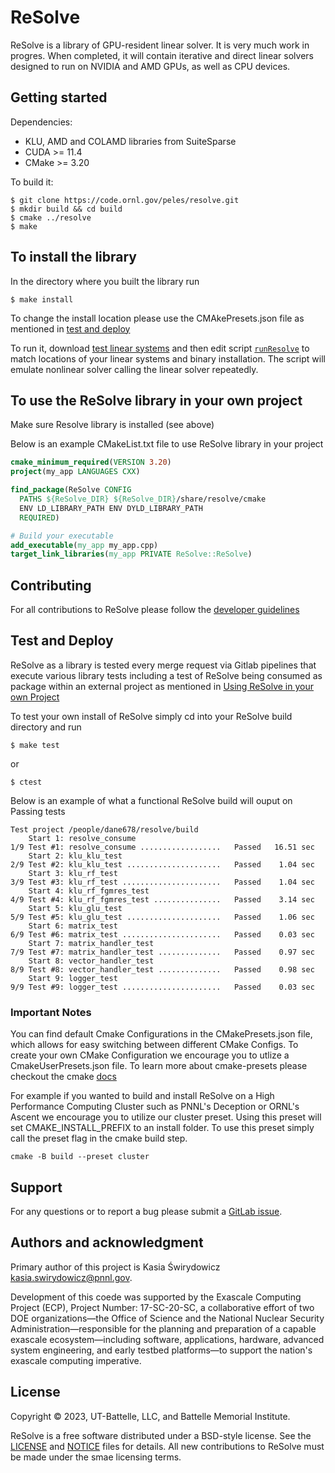 # ReSolve

ReSolve is a library of GPU-resident linear solver. It is very much work in progres. When completed, it will contain iterative and direct linear solvers designed to run on NVIDIA and AMD GPUs, as well as CPU devices.

## Getting started

Dependencies:
- KLU, AMD and COLAMD libraries from SuiteSparse
- CUDA >= 11.4
- CMake >= 3.20

To build it:
```shell
$ git clone https://code.ornl.gov/peles/resolve.git
$ mkdir build && cd build
$ cmake ../resolve
$ make
```

## To install the library 
In the directory where you built the library run
```shell
$ make install
```

To change the install location please use the CMAkePresets.json file as mentioned in [test and deploy](#test-and-deploy)

To run it, download [test linear systems](https://github.com/NREL/opf_matrices/tree/master/acopf/activsg10k) and then edit script [`runResolve`](runResolve) to match locations of your linear systems and binary installation. The script will emulate nonlinear solver calling the linear solver repeatedly.

## To use the ReSolve library in your own project
Make sure Resolve library is installed (see above)

Below is an example CMakeList.txt file to use ReSolve library in your project
```cmake
cmake_minimum_required(VERSION 3.20)
project(my_app LANGUAGES CXX)

find_package(ReSolve CONFIG 
  PATHS ${ReSolve_DIR} ${ReSolve_DIR}/share/resolve/cmake
  ENV LD_LIBRARY_PATH ENV DYLD_LIBRARY_PATH
  REQUIRED)

# Build your executable 
add_executable(my_app my_app.cpp)
target_link_libraries(my_app PRIVATE ReSolve::ReSolve)
```


## Contributing

For all contributions to ReSolve please follow the [developer guidelines](CONTRIBUTING.md)



## Test and Deploy

ReSolve as a library is tested every merge request via Gitlab pipelines that execute various library tests including a test of ReSolve being consumed as package within an external project as mentioned in [Using ReSolve in your own Project](#to-use-the-resolve-library-in-your-own-project)

To test your own install of ReSolve simply cd into your ReSolve build directory and run 

```shell
$ make test
```

or

```shell
$ ctest
```

Below is an example of what a functional ReSolve build will ouput on Passing tests

```text
Test project /people/dane678/resolve/build
    Start 1: resolve_consume
1/9 Test #1: resolve_consume ..................   Passed   16.51 sec
    Start 2: klu_klu_test
2/9 Test #2: klu_klu_test .....................   Passed    1.04 sec
    Start 3: klu_rf_test
3/9 Test #3: klu_rf_test ......................   Passed    1.04 sec
    Start 4: klu_rf_fgmres_test
4/9 Test #4: klu_rf_fgmres_test ...............   Passed    3.14 sec
    Start 5: klu_glu_test
5/9 Test #5: klu_glu_test .....................   Passed    1.06 sec
    Start 6: matrix_test
6/9 Test #6: matrix_test ......................   Passed    0.03 sec
    Start 7: matrix_handler_test
7/9 Test #7: matrix_handler_test ..............   Passed    0.97 sec
    Start 8: vector_handler_test
8/9 Test #8: vector_handler_test ..............   Passed    0.98 sec
    Start 9: logger_test
9/9 Test #9: logger_test ......................   Passed    0.03 sec
```

### Important Notes

You can find default Cmake Configurations in the CMakePresets.json file, which allows for easy switching between different CMake Configs. To create your own CMake Configuration we encourage you to utlize a CmakeUserPresets.json file. To learn more about cmake-presets please checkout the cmake [docs](https://cmake.org/cmake/help/latest/manual/cmake-presets.7.html) 

For example if you wanted to build and install ReSolve on a High Performance Computing Cluster such as PNNL's Deception or ORNL's Ascent we encourage you to utilize our cluster preset. Using this preset will set CMAKE_INSTALL_PREFIX to an install folder. To use this preset simply call the preset flag in the cmake build step. 

```shell
cmake -B build --preset cluster
```

## Support
For any questions or to report a bug please submit a [GitLab issue](https://code.ornl.gov/ecpcitest/exasgd/resolve/-/issues). 

## Authors and acknowledgment
Primary author of this project is Kasia &#346;wirydowicz <kasia.swirydowicz@pnnl.gov>.  

Development of this coede was supported by the Exascale Computing Project (ECP), Project Number: 17-SC-20-SC, a collaborative effort of two DOE organizations—the Office of Science and the National Nuclear Security Administration—responsible for the planning and preparation of a capable exascale ecosystem—including software, applications, hardware, advanced system engineering, and early testbed platforms—to support the nation's exascale computing imperative.

## License
Copyright &copy; 2023, UT-Battelle, LLC, and Battelle Memorial Institute.

ReSolve is a free software distributed under a BSD-style license. See the [LICENSE](LICENSE) and [NOTICE](NOTICE) files for details. All new contributions to ReSolve must be made under the smae licensing terms.
